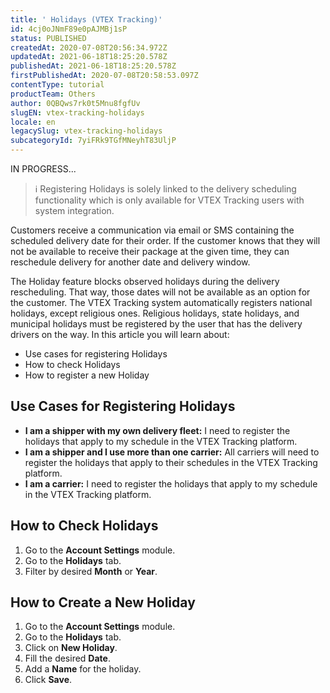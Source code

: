 ```yaml
---
title: ' Holidays (VTEX Tracking)'
id: 4cj0oJNmF89e0pAJMBj1sP
status: PUBLISHED
createdAt: 2020-07-08T20:56:34.972Z
updatedAt: 2021-06-18T18:25:20.578Z
publishedAt: 2021-06-18T18:25:20.578Z
firstPublishedAt: 2020-07-08T20:58:53.097Z
contentType: tutorial
productTeam: Others
author: 0QBQws7rk0t5Mnu8fgfUv
slugEN: vtex-tracking-holidays
locale: en
legacySlug: vtex-tracking-holidays
subcategoryId: 7yiFRk9TGfMNeyhT83UljP
---
```


IN PROGRESS...

>ℹ️ Registering Holidays is solely linked to the delivery scheduling functionality which is only available for VTEX Tracking users with system integration.

Customers receive a communication via email or SMS containing the scheduled delivery date for their order. If the customer knows that they will not be available to receive their package at the given time, they can reschedule delivery for another date and delivery window.

The Holiday feature blocks observed holidays during the delivery rescheduling. That way, those dates will not be available as an option for the customer. The VTEX Tracking system automatically registers national holidays, except religious ones. Religious holidays, state holidays, and municipal holidays must be registered by the user that has the delivery drivers on the way. In this article you will learn about:

- Use cases for registering Holidays
- How to check Holidays 
- How to register a new Holiday  

## Use Cases for Registering Holidays

- **I am a shipper with my own delivery fleet:** I need to register the holidays that apply to my schedule in the VTEX Tracking platform.
- **I am a shipper and I use more than one carrier:** All carriers will need to register the holidays that apply to their schedules in the VTEX Tracking platform.
- **I am a carrier:** I need to register the holidays that apply to my schedule in the VTEX Tracking platform.

## How to Check Holidays

1. Go to the **Account Settings** module.  
2. Go to the **Holidays** tab.  
3. Filter by desired **Month** or **Year**.   

## How to Create a New Holiday

1. Go to the **Account Settings** module.  
2. Go to the **Holidays** tab.  
3. Click on **New Holiday**.  
4. Fill the desired **Date**.  
5. Add a **Name** for the holiday.  
6. Click **Save**.

